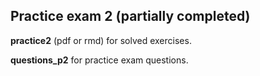 ## Practice exam 2 (partially completed)
__practice2__ (pdf or rmd) for solved exercises.

__questions_p2__ for practice exam questions.
